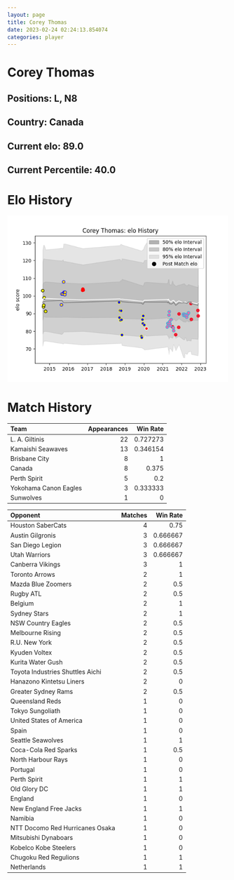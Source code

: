 ```yaml
---  
layout: page  
title: Corey Thomas  
date: 2023-02-24 02:24:13.854074  
categories: player  
---
```

# Corey Thomas

## Positions: L, N8

## Country: Canada

## Current elo: 89.0

## Current Percentile: 40.0

# Elo History


![elo history](history_CoreyThomas.png)
# Match History


| Team                  |   Appearances |   Win Rate |
|:----------------------|--------------:|-----------:|
| L. A. Giltinis        |            22 |   0.727273 |
| Kamaishi Seawaves     |            13 |   0.346154 |
| Brisbane City         |             8 |   1        |
| Canada                |             8 |   0.375    |
| Perth Spirit          |             5 |   0.2      |
| Yokohama Canon Eagles |             3 |   0.333333 |
| Sunwolves             |             1 |   0        |

| Opponent                         |   Matches |   Win Rate |
|:---------------------------------|----------:|-----------:|
| Houston SaberCats                |         4 |   0.75     |
| Austin Gilgronis                 |         3 |   0.666667 |
| San Diego Legion                 |         3 |   0.666667 |
| Utah Warriors                    |         3 |   0.666667 |
| Canberra Vikings                 |         3 |   1        |
| Toronto Arrows                   |         2 |   1        |
| Mazda Blue Zoomers               |         2 |   0.5      |
| Rugby ATL                        |         2 |   0.5      |
| Belgium                          |         2 |   1        |
| Sydney Stars                     |         2 |   1        |
| NSW Country Eagles               |         2 |   0.5      |
| Melbourne Rising                 |         2 |   0.5      |
| R.U. New York                    |         2 |   0.5      |
| Kyuden Voltex                    |         2 |   0.5      |
| Kurita Water Gush                |         2 |   0.5      |
| Toyota Industries Shuttles Aichi |         2 |   0.5      |
| Hanazono Kintetsu Liners         |         2 |   0        |
| Greater Sydney Rams              |         2 |   0.5      |
| Queensland Reds                  |         1 |   0        |
| Tokyo Sungoliath                 |         1 |   0        |
| United States of America         |         1 |   0        |
| Spain                            |         1 |   0        |
| Seattle Seawolves                |         1 |   1        |
| Coca-Cola Red Sparks             |         1 |   0.5      |
| North Harbour Rays               |         1 |   0        |
| Portugal                         |         1 |   0        |
| Perth Spirit                     |         1 |   1        |
| Old Glory DC                     |         1 |   1        |
| England                          |         1 |   0        |
| New England Free Jacks           |         1 |   1        |
| Namibia                          |         1 |   0        |
| NTT Docomo Red Hurricanes Osaka  |         1 |   0        |
| Mitsubishi Dynaboars             |         1 |   0        |
| Kobelco Kobe Steelers            |         1 |   0        |
| Chugoku Red Regulions            |         1 |   1        |
| Netherlands                      |         1 |   1        |